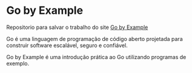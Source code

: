 # Go by Example

Repositorio para salvar o trabalho do site [Go by Example](https://gobyexample.com/)

Go é uma linguagem de programação de código aberto projetada para construir
software escalável, seguro e confiável.

Go by Example é uma introdução prática ao Go utilizando programas de exemplo.
